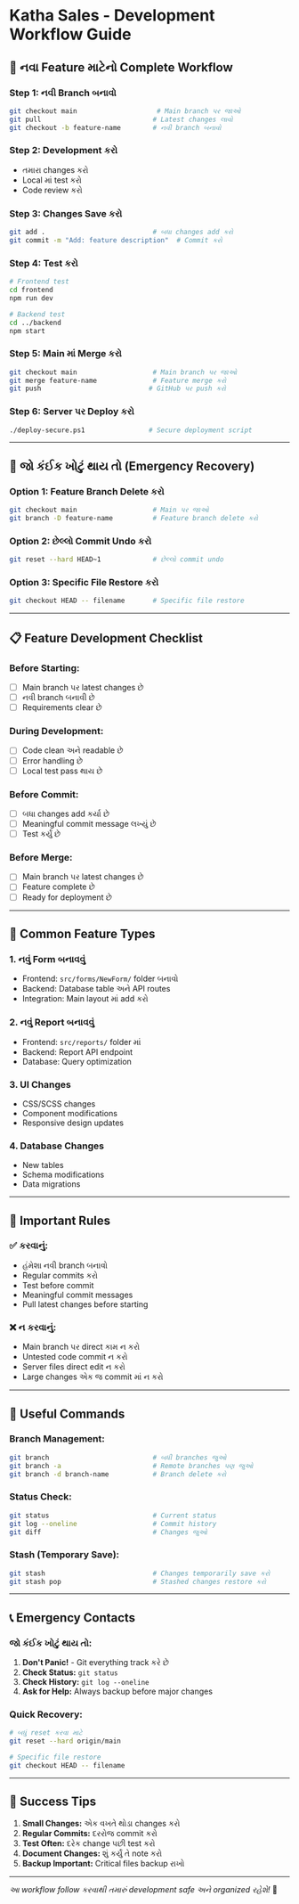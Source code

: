 # Katha Sales - Development Workflow Guide

## 🚀 નવા Feature માટેનો Complete Workflow

### **Step 1: નવી Branch બનાવો**
```bash
git checkout main                    # Main branch પર જાઓ
git pull                            # Latest changes લાવો
git checkout -b feature-name        # નવી branch બનાવો
```

### **Step 2: Development કરો**
- તમારા changes કરો
- Local માં test કરો
- Code review કરો

### **Step 3: Changes Save કરો**
```bash
git add .                           # બધા changes add કરો
git commit -m "Add: feature description"  # Commit કરો
```

### **Step 4: Test કરો**
```bash
# Frontend test
cd frontend
npm run dev

# Backend test  
cd ../backend
npm start
```

### **Step 5: Main માં Merge કરો**
```bash
git checkout main                   # Main branch પર જાઓ
git merge feature-name              # Feature merge કરો
git push                           # GitHub પર push કરો
```

### **Step 6: Server પર Deploy કરો**
```bash
./deploy-secure.ps1                # Secure deployment script
```

---

## 🔄 જો કંઈક ખોટું થાય તો (Emergency Recovery)

### **Option 1: Feature Branch Delete કરો**
```bash
git checkout main                   # Main પર જાઓ
git branch -D feature-name          # Feature branch delete કરો
```

### **Option 2: છેલ્લો Commit Undo કરો**
```bash
git reset --hard HEAD~1             # છેલ્લો commit undo
```

### **Option 3: Specific File Restore કરો**
```bash
git checkout HEAD -- filename       # Specific file restore
```

---

## 📋 Feature Development Checklist

### **Before Starting:**
- [ ] Main branch પર latest changes છે
- [ ] નવી branch બનાવી છે
- [ ] Requirements clear છે

### **During Development:**
- [ ] Code clean અને readable છે
- [ ] Error handling છે
- [ ] Local test pass થાય છે

### **Before Commit:**
- [ ] બધા changes add કર્યા છે
- [ ] Meaningful commit message લખ્યું છે
- [ ] Test કર્યું છે

### **Before Merge:**
- [ ] Main branch પર latest changes છે
- [ ] Feature complete છે
- [ ] Ready for deployment છે

---

## 🎯 Common Feature Types

### **1. નવું Form બનાવવું**
- Frontend: `src/forms/NewForm/` folder બનાવો
- Backend: Database table અને API routes
- Integration: Main layout માં add કરો

### **2. નવું Report બનાવવું**
- Frontend: `src/reports/` folder માં
- Backend: Report API endpoint
- Database: Query optimization

### **3. UI Changes**
- CSS/SCSS changes
- Component modifications
- Responsive design updates

### **4. Database Changes**
- New tables
- Schema modifications
- Data migrations

---

## 🚨 Important Rules

### **✅ કરવાનું:**
- હંમેશા નવી branch બનાવો
- Regular commits કરો
- Test before commit
- Meaningful commit messages
- Pull latest changes before starting

### **❌ ન કરવાનું:**
- Main branch પર direct કામ ન કરો
- Untested code commit ન કરો
- Server files direct edit ન કરો
- Large changes એક જ commit માં ન કરો

---

## 🔧 Useful Commands

### **Branch Management:**
```bash
git branch                          # બધી branches જુઓ
git branch -a                       # Remote branches પણ જુઓ
git branch -d branch-name           # Branch delete કરો
```

### **Status Check:**
```bash
git status                          # Current status
git log --oneline                   # Commit history
git diff                            # Changes જુઓ
```

### **Stash (Temporary Save):**
```bash
git stash                           # Changes temporarily save કરો
git stash pop                       # Stashed changes restore કરો
```

---

## 📞 Emergency Contacts

### **જો કંઈક ખોટું થાય તો:**
1. **Don't Panic!** - Git everything track કરે છે
2. **Check Status:** `git status`
3. **Check History:** `git log --oneline`
4. **Ask for Help:** Always backup before major changes

### **Quick Recovery:**
```bash
# બધું reset કરવા માટે
git reset --hard origin/main

# Specific file restore
git checkout HEAD -- filename
```

---

## 🎉 Success Tips

1. **Small Changes:** એક વખતે થોડા changes કરો
2. **Regular Commits:** દરરોજ commit કરો
3. **Test Often:** દરેક change પછી test કરો
4. **Document Changes:** શું કર્યું તે note કરો
5. **Backup Important:** Critical files backup રાખો

---

*આ workflow follow કરવાથી તમારું development safe અને organized રહેશે!* 🚀 